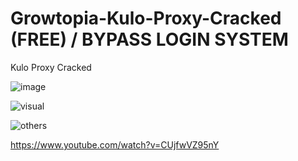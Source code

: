 # Growtopia-Kulo-Proxy-Cracked (FREE) / BYPASS LOGIN SYSTEM
Kulo Proxy Cracked

![image](https://github.com/Evorrtez/Growtopia-Kulo-Proxy-Crack-Bypass-Key-system-/assets/161077538/fe8b64b4-35c9-4723-858c-9a6077ece36f)

![visual](https://github.com/Evorrtez/Growtopia-Kulo-Proxy-Crack-Bypass-Key-system-/assets/161077538/e4a17201-6ca7-4c85-af4e-8d85e9be14f4)

![others](https://github.com/Evorrtez/Growtopia-Kulo-Proxy-Crack-Bypass-Key-system-/assets/161077538/d6a14461-2fa9-4976-9999-7bbc401840a5)

https://www.youtube.com/watch?v=CUjfwVZ95nY
